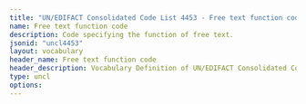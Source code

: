 ```yaml
---
title: "UN/EDIFACT Consolidated Code List 4453 - Free text function code (20B) JSON-LD Vocabulary"
name: Free text function code
description: Code specifying the function of free text.
jsonid: "uncl4453"
layout: vocabulary
header_name: Free text function code
header_description: Vocabulary Definition of UN/EDIFACT Consolidated Code List 4453 - Free text function code (20B) semantics in HTML format. JSON-LD format is available at [uncl4453.jsonld](/vocabulary/uncl4453.jsonld)
type: uncl
options:
---
```

